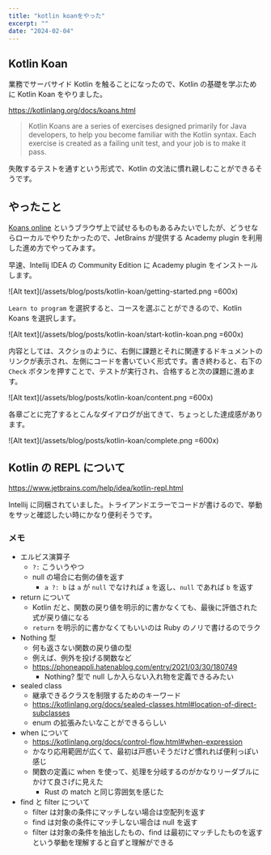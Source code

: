 ```yaml
---
title: "kotlin koanをやった"
excerpt: ""
date: "2024-02-04"
---
```


## Kotlin Koan

業務でサーバサイド Kotlin を触ることになったので、Kotlin の基礎を学ぶために Kotlin Koan をやりました。

https://kotlinlang.org/docs/koans.html

> Kotlin Koans are a series of exercises designed primarily for Java developers, to help you become familiar with the Kotlin syntax. Each exercise is created as a failing unit test, and your job is to make it pass.

失敗するテストを通すという形式で、Kotlin の文法に慣れ親しむことができるそうです。

## やったこと

[Koans online](https://play.kotlinlang.org/koans) というブラウザ上で試せるものもあるみたいでしたが、どうせならローカルでやりたかったので、JetBrains が提供する Academy plugin を利用した進め方でやってみます。

早速、Intellij IDEA の Community Edition に Academy plugin をインストールします。

![Alt text](/assets/blog/posts/kotlin-koan/getting-started.png =600x)

`Learn to program` を選択すると、コースを選ぶことができるので、Kotlin Koans を選択します。

![Alt text](/assets/blog/posts/kotlin-koan/start-kotlin-koan.png =600x)

内容としては、スクショのように、右側に課題とそれに関連するドキュメントのリンクが表示され、左側にコードを書いていく形式です。書き終わると、右下の `Check` ボタンを押すことで、テストが実行され、合格すると次の課題に進めます。

![Alt text](/assets/blog/posts/kotlin-koan/content.png =600x)

各章ごとに完了するとこんなダイアログが出てきて、ちょっとした達成感があります。

![Alt text](/assets/blog/posts/kotlin-koan/complete.png =600x)

## Kotlin の REPL について

https://www.jetbrains.com/help/idea/kotlin-repl.html

Intellij に同梱されていました。トライアンドエラーでコードが書けるので、挙動をサッと確認したい時にかなり便利そうです。

### メモ

- エルビス演算子
  - `?:` こういうやつ
  - null の場合に右側の値を返す
    - `a ?: b` は `a` が `null` でなければ `a` を返し、`null` であれば `b` を返す
- return について
  - Kotlin だと、関数の戻り値を明示的に書かなくても、最後に評価された式が戻り値になる
  - `return` を明示的に書かなくてもいいのは Ruby のノリで書けるのでラク
- Nothing 型
  - 何も返さない関数の戻り値の型
  - 例えば、例外を投げる関数など
  - https://phoneappli.hatenablog.com/entry/2021/03/30/180749
    - Nothing? 型で null しか入らない入れ物を定義できるみたい
- sealed class
  - 継承できるクラスを制限するためのキーワード
  - https://kotlinlang.org/docs/sealed-classes.html#location-of-direct-subclasses
  - enum の拡張みたいなことができるらしい
- when について
  - https://kotlinlang.org/docs/control-flow.html#when-expression
  - かなり応用範囲が広くて、最初は戸惑いそうだけど慣れれば便利っぽい感じ
  - 関数の定義に when を使って、処理を分岐するのがかなりリーダブルにかけて良さげに見えた
    - Rust の match と同じ雰囲気を感じた
- find と filter について
  - filter は対象の条件にマッチしない場合は空配列を返す
  - find は対象の条件にマッチしない場合は null を返す
  - filter は対象の条件を抽出したもの、find は最初にマッチしたものを返すという挙動を理解すると自ずと理解ができる
